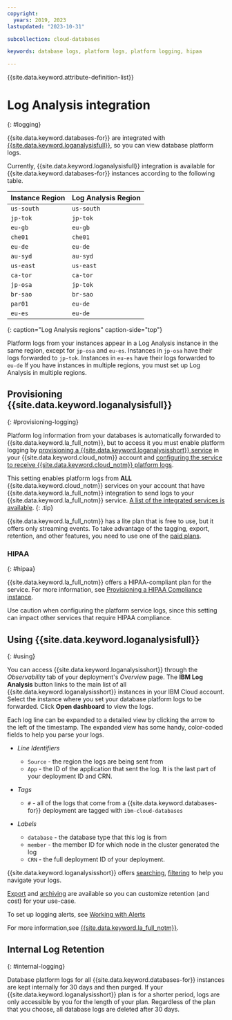 ```yaml
---
copyright:
  years: 2019, 2023
lastupdated: "2023-10-31"

subcollection: cloud-databases

keywords: database logs, platform logs, platform logging, hipaa

---
```


{{site.data.keyword.attribute-definition-list}}

# Log Analysis integration
{: #logging}

{{site.data.keyword.databases-for}} are integrated with [{{site.data.keyword.loganalysisfull}}](/docs/log-analysis), so you can view database platform logs.

Currently, {{site.data.keyword.loganalysisfull}} integration is available for {{site.data.keyword.databases-for}} instances according to the following table.

| Instance Region | Log Analysis Region |
| ----------|----------- |
| `us-south` | `us-south` |
| `jp-tok` | `jp-tok` |
| `eu-gb` | `eu-gb` |
| `che01` | `che01` |
| `eu-de` | `eu-de` |
| `au-syd` | `au-syd` |
| `us-east` | `us-east` |
| `ca-tor` | `ca-tor` |
| `jp-osa` | `jp-tok`  |
| `br-sao` | `br-sao` |
| `par01` | `eu-de` |
| `eu-es` | `eu-de` |
{: caption="Log Analysis regions" caption-side="top"}

Platform logs from your instances appear in a Log Analysis instance in the same region, except for `jp-osa` and `eu-es`. Instances in `jp-osa` have their logs forwarded to `jp-tok`. Instances in `eu-es` have their logs forwarded to `eu-de` If you have instances in multiple regions, you must set up Log Analysis in multiple regions.  

## Provisioning {{site.data.keyword.loganalysisfull}}
{: #provisioning-logging}

Platform log information from your databases is automatically forwarded to {{site.data.keyword.la_full_notm}}, but to access it you must enable platform logging by [provisioning a {{site.data.keyword.loganalysisshort}} service](/docs/log-analysis?topic=log-analysis-provision) in your {{site.data.keyword.cloud_notm}} account and [configuring the service to receive {{site.data.keyword.cloud_notm}} platform logs](/docs/log-analysis?topic=log-analysis-config_svc_logs).

This setting enables platform logs from **ALL** {{site.data.keyword.cloud_notm}} services on your account that have {{site.data.keyword.la_full_notm}} integration to send logs to your {{site.data.keyword.la_full_notm}} service. [A list of the integrated services is available](/docs/log-analysis?topic=log-analysis-cloud_services#cloud_services).
{: .tip}

{{site.data.keyword.la_full_notm}} has a lite plan that is free to use, but it offers only streaming events. To take advantage of the tagging, export, retention, and other features, you need to use one of the [paid plans](/docs/log-analysis?topic=log-analysis-service_plans).

### HIPAA 
{: #hipaa}

{{site.data.keyword.la_full_notm}} offers a HIPAA-compliant plan for the service. For more information, see [Provisioning a HIPAA Compliance instance](/docs/log-analysis?topic=log-analysis-provision_hipaa).

Use caution when configuring the platform service logs, since this setting can impact other services that require HIPAA compliance.

## Using {{site.data.keyword.loganalysisfull}}
{: #using}

You can access {{site.data.keyword.loganalysisshort}} through the _Observability_ tab of your deployment's _Overview_ page. The **IBM Log Analysis** button links to the main list of all {{site.data.keyword.loganalysisshort}} instances in your IBM Cloud account. Select the instance where you set your database platform logs to be forwarded. Click **Open dashboard** to view the logs.

Each log line can be expanded to a detailed view by clicking the arrow to the left of the timestamp. The expanded view has some handy, color-coded fields to help you parse your logs. 

- _Line Identifiers_
    - `Source` - the region the logs are being sent from
    - `App` - the ID of the application that sent the log. It is the last part of your deployment ID and CRN.

- _Tags_
    - `#` - all of the logs that come from a {{site.data.keyword.databases-for}} deployment are tagged with `ibm-cloud-databases`

- _Labels_
    - `database` - the database type that this log is from
    - `member` - the member ID for which node in the cluster generated the log
    - `CRN` - the full deployment ID of your deployment.

{{site.data.keyword.loganalysisshort}} offers [searching](/docs/log-analysis?topic=log-analysis-view_logs#view_logs_step6), [filtering](/docs/log-analysis?topic=log-analysis-view_logs#view_logs_step5) to help you navigate your logs.

[Export](/docs/log-analysis?topic=log-analysis-export#export) and [archiving](/docs/log-analysis?topic=log-analysis-archiving#archiving) are available so you can customize retention (and cost) for your use-case.

To set up logging alerts, see [Working with Alerts](/docs/log-analysis?topic=log-analysis-alerts#alerts)

For more information,see [{{site.data.keyword.la_full_notm}}](/docs/log-analysis).

## Internal Log Retention
{: #internal-logging}

Database platform logs for all {{site.data.keyword.databases-for}} instances are kept internally for 30 days and then purged. If your {{site.data.keyword.loganalysisshort}} plan is for a shorter period, logs are only accessible by you for the length of your plan. Regardless of the plan that you choose, all database logs are deleted after 30 days.
